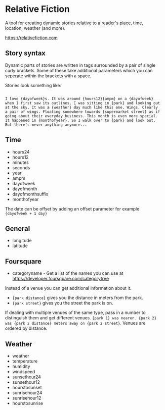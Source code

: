 Relative Fiction
================

A tool for creating dynamic stories relative to a reader's place, time, location, weather (and more).

https://relativefiction.com

## Story syntax

Dynamic parts of stories are written in tags surrounded by a pair of single curly brackets. Some of these take additional parameters which you can seperate within the brackets with a space.

Stories look something like:

```

I love {dayofweek}s. It was around {hours12}{ampm} on a {dayofweek} when I first saw its outlines. I was sitting in {park} and looking out at the sky. It was a {weather} day much like this one. Wings. Clearly a pair of wings. Floating somewhere towards {supermarket street} as if going about their everyday business. This month is even more special. It happened in {monthofyear}. So I walk over to {park} and look out. But there's never anything anymore...

```


Time
----

* hours24
* hours12
* minutes
* seconds
* year
* ampm
* dayofweek
* dayofmonth
* dayofmonthsuffix
* monthofyear

The date can be offset by adding an offset parameter for example `{dayofweek + 1 day}`

General
-------

* longitude
* latitude

Foursquare
----------

* categoryname - Get a list of the names you can use at https://developer.foursquare.com/categorytree

Instead of a venue you can get additional information about it.

* `{park distance}` gives you the distance in meters from the park.
* `{park street}` gives you the street the park is on.

If dealing with multiple venues of the same type, pass in a number to distinguish them and get different venues. `{park 1} was nearer. {park 2} was {park 2 distance} meters away on {park 2 street}`. Venues are ordered by distance.

Weather
-------

* weather
* temperature
* humidity
* windspeed
* sunsethour24
* sunsethour12
* hourstosunset
* sunrisehour24
* sunrisehour12
* hourstosunrise
